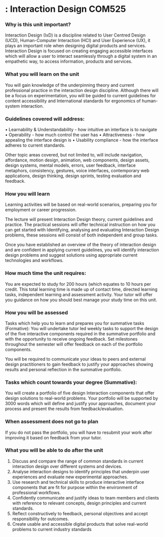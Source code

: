 # : Interaction Design COM525

### Why is this unit important?
Interaction Design (IxD) is a discipline related to User Centred Design (UCD), Human-Computer Interaction (HCI) and User Experience (UX), it plays an important role when designing digital products and services. Interaction Design is focused on creating engaging accessible interfaces which will allow a user to interact seamlessly through a digital system in an empathetic way, to access information, products and services.

### What you will learn on the unit
You will gain knowledge of the underpinning theory and current professional practice in the interaction design discipline. Although there will be a focus on experimentation, you will be guided to current guidelines for content accessibility and International standards for ergonomics of human-system interaction. 
 
### Guidelines covered will address:
•	Learnability & Understandability - how intuitive an interface is to navigate
•	Operability - how much control the user has
•	Attractiveness - how appealing the interface design is
•	Usability compliance - how the interface adheres to current standards. 
 
Other topic areas covered, but not limited to, will include navigation, affordance, motion design, animation, web components, design assets, design systems, mental models, errors, user feedback, interface metaphors, consistency, gestures, voice interfaces, contemporary web applications, design thinking, design sprints, testing evaluation and feedback.

### How you will learn
Learning activities will be based on real-world scenarios, preparing you for employment or career progression.

The lecture will present Interaction Design theory, current guidelines and practice. The practical sessions will offer technical instruction on how you can get started with Identifying, analysing and evaluating Interaction Design problems, these sessions will consist of both independent and group tasks.

Once you have established an overview of the theory of interaction design and are confident in applying current guidelines, you will identify interaction design problems and suggest solutions using appropriate current technologies and workflows.

### How much time the unit requires: 
You are expected to study for 200 hours (which equates to 10 hours per credit.  This total learning time is made up of contact time, directed learning tasks, independent learning and assessment activity. Your tutor will offer you guidance on how you should best manage your study time on this unit.

### How you will be assessed
Tasks which help you to learn and prepares you for summative tasks (Formative):
You will undertake tutor led weekly tasks to support the design of the five interactive components required in the summative portfolio and with the opportunity to receive ongoing feedback.  Set milestones throughout the semester will offer feedback on each of the portfolio components. 
 
You will be required to communicate your ideas to peers and external design practitioners to gain feedback to justify your approaches showing results and personal reflection in the summative portfolio.

### Tasks which count towards your degree (Summative):
You will create a portfolio of five design Interaction components that offer design solutions to real-world problems. Your portfolio will be supported by 3000 words which will define and justify your approaches, document your process and present the results from feedback/evaluation.

### When assessment does not go to plan
If you do not pass the portfolio, you will have to resubmit your work after improving it based on feedback from your tutor.

### What you will be able to do after the unit
1.	Discuss and compare the range of common standards in current interaction design over different systems and devices.
2.	Analyse interaction designs to identify principles that underpin user experiences and evaluate new experimental approaches.
3.	Use research and technical skills to produce interactive interface components that are fit for purpose within the environment of professional workflows. 
4.	Confidently communicate and justify ideas to team members and clients with reference to relevant concepts, design principles and current standards.
5.	Reflect constructively to feedback, personal objectives and accept responsibility for outcomes.
6.	Create usable and accessible digital products that solve real-world problems to current industry standards
